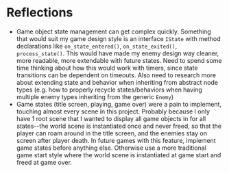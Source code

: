 # Reflections

- Game object state management can get complex quickly. Something that would suit my game design style is an interface `IState` with method declarations like `on_state_entered()`, `on_state_exited()`, `process_state()`. This would have made my enemy design way cleaner, more readable, more extendable with future states. Need to spend some time thinking about how this would work with timers, since state transitions can be dependent on timeouts. Also need to research more about extending state and behavior when inheriting from abstract node types (e.g. how to properly recycle states/behaviors when having multiple enemy types inheriting from the generic `Enemy`)
- Game states (title screen, playing, game over) were a pain to implement, touching almost every scene in this project. Probably because I only have 1 root scene that I wanted to display all game objects in for all states--the world scene is instantiated once and never freed, so that the player can roam around in the title screen, and the enemies stay on screen after player death. In future games with this feature, implement game states before anything else. Otherwise use a more traditional game start style where the world scene is instantiated at game start and freed at game over.